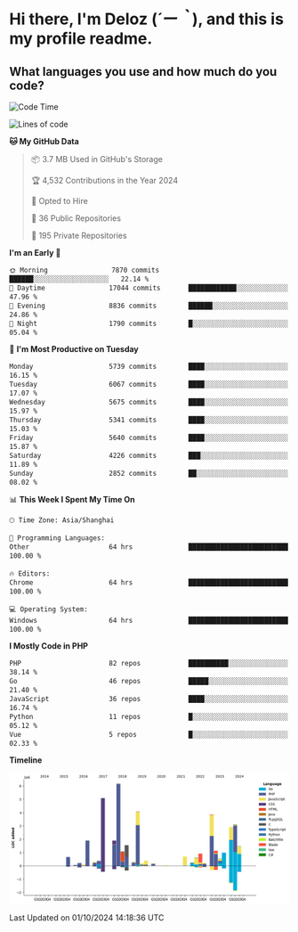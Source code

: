 # **Hi there, I'm Deloz (*´ー｀*), and this is my profile readme.**

## **What languages you use and how much do you code?**

<!--START_SECTION:waka-->
![Code Time](http://img.shields.io/badge/Code%20Time-4%2C760%20hrs%2025%20mins-blue)

![Lines of code](https://img.shields.io/badge/From%20Hello%20World%20I%27ve%20Written-41.1%20million%20lines%20of%20code-blue)

**🐱 My GitHub Data** 

> 📦 3.7 MB Used in GitHub's Storage 
 > 
> 🏆 4,532 Contributions in the Year 2024
 > 
> 💼 Opted to Hire
 > 
> 📜 36 Public Repositories 
 > 
> 🔑 195 Private Repositories 
 > 
**I'm an Early 🐤** 

```text
🌞 Morning                7870 commits        ██████░░░░░░░░░░░░░░░░░░░   22.14 % 
🌆 Daytime                17044 commits       ████████████░░░░░░░░░░░░░   47.96 % 
🌃 Evening                8836 commits        ██████░░░░░░░░░░░░░░░░░░░   24.86 % 
🌙 Night                  1790 commits        █░░░░░░░░░░░░░░░░░░░░░░░░   05.04 % 
```
📅 **I'm Most Productive on Tuesday** 

```text
Monday                   5739 commits        ████░░░░░░░░░░░░░░░░░░░░░   16.15 % 
Tuesday                  6067 commits        ████░░░░░░░░░░░░░░░░░░░░░   17.07 % 
Wednesday                5675 commits        ████░░░░░░░░░░░░░░░░░░░░░   15.97 % 
Thursday                 5341 commits        ████░░░░░░░░░░░░░░░░░░░░░   15.03 % 
Friday                   5640 commits        ████░░░░░░░░░░░░░░░░░░░░░   15.87 % 
Saturday                 4226 commits        ███░░░░░░░░░░░░░░░░░░░░░░   11.89 % 
Sunday                   2852 commits        ██░░░░░░░░░░░░░░░░░░░░░░░   08.02 % 
```


📊 **This Week I Spent My Time On** 

```text
🕑︎ Time Zone: Asia/Shanghai

💬 Programming Languages: 
Other                    64 hrs              █████████████████████████   100.00 % 

🔥 Editors: 
Chrome                   64 hrs              █████████████████████████   100.00 % 

💻 Operating System: 
Windows                  64 hrs              █████████████████████████   100.00 % 
```

**I Mostly Code in PHP** 

```text
PHP                      82 repos            ██████████░░░░░░░░░░░░░░░   38.14 % 
Go                       46 repos            █████░░░░░░░░░░░░░░░░░░░░   21.40 % 
JavaScript               36 repos            ████░░░░░░░░░░░░░░░░░░░░░   16.74 % 
Python                   11 repos            █░░░░░░░░░░░░░░░░░░░░░░░░   05.12 % 
Vue                      5 repos             █░░░░░░░░░░░░░░░░░░░░░░░░   02.33 % 
```



**Timeline**

![Lines of Code chart](https://raw.githubusercontent.com/deloz/deloz/main/assets/bar_graph.png)


 Last Updated on 01/10/2024 14:18:36 UTC
<!--END_SECTION:waka-->
